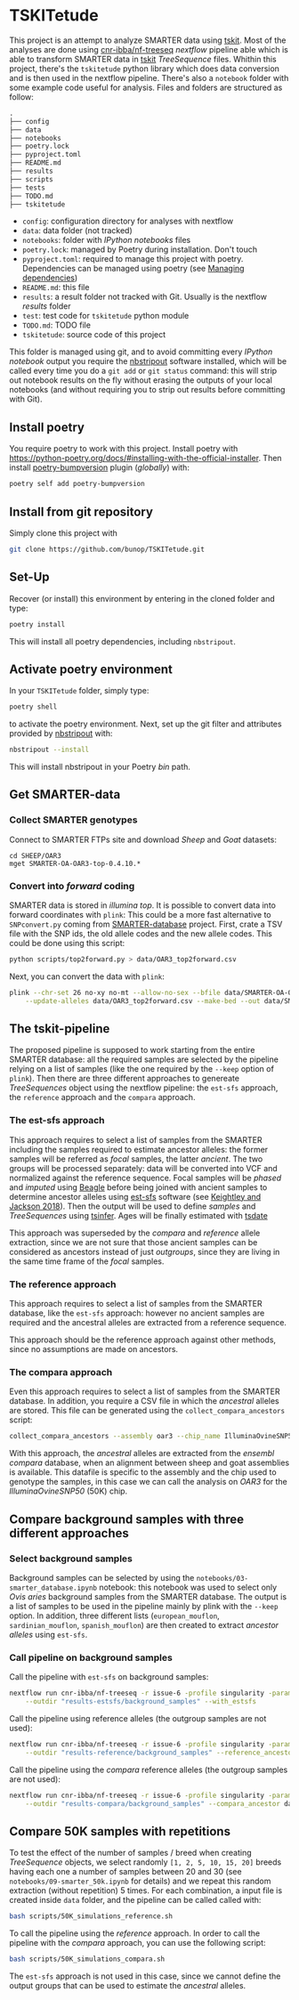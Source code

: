 # TSKITetude

This project is an attempt to analyze SMARTER data using [tskit](https://tskit.dev/).
Most of the analyses are done using [cnr-ibba/nf-treeseq](https://github.com/cnr-ibba/nf-treeseq)
*nextflow* pipeline able which is able to transform SMARTER data in
[tskit](https://tskit.dev/tskit/docs/stable/introduction.html) *TreeSequence*
files. Whithin this project, there's the `tskitetude` python library which does
data conversion and is then used in the nextflow pipeline. There's also
a `notebook` folder with some example code useful for analysis.
Files and folders are structured as follow:

```txt
.
├── config
├── data
├── notebooks
├── poetry.lock
├── pyproject.toml
├── README.md
├── results
├── scripts
├── tests
├── TODO.md
├── tskitetude
```

* `config`: configuration directory for analyses with nextflow
* `data`: data folder (not tracked)
* `notebooks`: folder with *IPython notebooks* files
* `poetry.lock`: managed by Poetry during installation. Don't touch
* `pyproject.toml`: required to manage this project with poetry. Dependencies
  can be managed using poetry (see [Managing dependencies](https://python-poetry.org/docs/managing-dependencies/))
* `README.md`: this file
* `results`: a result folder not tracked with Git. Usually is the nextflow *results*
  folder
* `test`: test code for `tskitetude` python module
* `TODO.md`: TODO file
* `tskitetude`: source code of this project

This folder is managed using git, and to avoid committing every *IPython notebook*
output you require the [nbstripout](https://github.com/kynan/nbstripout) software
installed, which will be called every time you do a `git add` or `git status`
command: this will strip out notebook results on the fly without erasing the
outputs of your local notebooks (and without requiring you to strip out results
before committing with Git).

## Install poetry

You require poetry to work with this project.
Install poetry with <https://python-poetry.org/docs/#installing-with-the-official-installer>. Then
install [poetry-bumpversion](https://pypi.org/project/poetry-bumpversion/) plugin
(*globally*) with:

```bash
poetry self add poetry-bumpversion
```

## Install from git repository

Simply clone this project with

```bash
git clone https://github.com/bunop/TSKITetude.git
```

## Set-Up

Recover (or install) this environment by entering in the cloned folder and type:

```bash
poetry install
```

This will install all poetry dependencies, including `nbstripout`.

## Activate poetry environment

In your `TSKITetude` folder, simply type:

```bash
poetry shell
```

to activate the poetry environment. Next, set up the git filter and attributes
provided by [nbstripout](https://github.com/kynan/nbstripout) with:

```bash
nbstripout --install
```

This will install nbstripout in your Poetry *bin* path.

## Get SMARTER-data

### Collect SMARTER genotypes

Connect to SMARTER FTPs site and download *Sheep* and *Goat* datasets:

```lftp
cd SHEEP/OAR3
mget SMARTER-OA-OAR3-top-0.4.10.*
```

### Convert into *forward* coding

SMARTER data is stored in *illumina top*. It is possible to convert data into
forward coordinates with `plink`: This could be a more fast alternative to
`SNPconvert.py` coming from [SMARTER-database](https://github.com/cnr-ibba/SMARTER-database)
project. First, crate a TSV file with the SNP ids, the old allele codes and the
new allele codes. This could be done using this script:

```bash
python scripts/top2forward.py > data/OAR3_top2forward.csv
```
Next, you can convert the data with `plink`:

```bash
plink --chr-set 26 no-xy no-mt --allow-no-sex --bfile data/SMARTER-OA-OAR3-top-0.4.10 \
    --update-alleles data/OAR3_top2forward.csv --make-bed --out data/SMARTER-OA-OAR3-forward-0.4.10
```

## The tskit-pipeline

The proposed pipeline is supposed to work starting from the entire SMARTER
database: all the required samples are selected by the pipeline relying on
a list of samples (like the one required by the `--keep` option of `plink`).
Then there are three different approaches to genereate *TreeSequences* object
using the nextflow pipeline: the `est-sfs` approach, the `reference` approach
and the `compara` approach.

### The est-sfs approach

This approach requires to select a list of samples from the SMARTER
including the samples required to estimate ancestor alleles: the former
samples will be referred as *focal* samples, the latter *ancient*.
The two groups will be processed separately: data will be converted into VCF
and normalized against the reference sequence. Focal samples will be *phased* and
*imputed* using [Beagle](https://faculty.washington.edu/browning/beagle/b5_2.html)
before being joined with ancient samples to determine ancestor alleles
using [est-sfs](https://sourceforge.net/projects/est-usfs/) software
(see [Keightley and Jackson 2018](https://academic.oup.com/genetics/article/209/3/897/5930981)).
Then the output will be used to define *samples* and *TreeSequences*
using [tsinfer](https://tskit.dev/tsinfer/docs/stable/). Ages
will be finally estimated with [tsdate](https://tskit.dev/software/tsdate.html)

This approach was superseded by the *compara* and *reference* allele extraction,
since we are not sure that those ancient samples can be considered as ancestors
instead of just *outgroups*, since they are living in the same time frame of the
*focal* samples.

### The reference approach

This approach requires to select a list of samples from the SMARTER database,
like the `est-sfs` approach: however no ancient samples are required and the
ancestral alleles are extracted from a reference sequence.

This approach should be the reference approach against other methods, since
no assumptions are made on ancestors.

### The compara approach

Even this approach requires to select a list of samples from the SMARTER database.
In addition, you require a CSV file in which the *ancestral* alleles are stored.
This file can be generated using the `collect_compara_ancestors` script:

```bash
collect_compara_ancestors --assembly oar3 --chip_name IlluminaOvineSNP50 --output data/ancestors-OAR3-50K.csv
```

With this approach, the *ancestral* alleles are extracted from the *ensembl compara*
database, when an alignment between sheep and goat assemblies is available. This
datafile is specific to the assembly and the chip used to genotype the samples,
in this case we can call the analysis on *OAR3* for the *IlluminaOvineSNP50* (50K)
chip.

## Compare background samples with three different approaches

### Select background samples

Background samples can be selected by using the `notebooks/03-smarter_database.ipynb`
notebook: this notebook was used to select only *Ovis aries* background samples from
the SMARTER database. The output is a list of samples to be used in the pipeline
mainly by plink with the `--keep` option. In addition, three different lists
(`european_mouflon`, `sardinian_mouflon`, `spanish_mouflon`) are then created
to extract *ancestor alleles* using `est-sfs`.

### Call pipeline on background samples

Call the pipeline with `est-sfs` on background samples:

```bash
nextflow run cnr-ibba/nf-treeseq -r issue-6 -profile singularity -params-file config/smarter-sheeps.json -resume \
    --outdir "results-estsfs/background_samples" --with_estsfs
```

Call the pipeline using reference alleles (the outgroup samples are not used):

```bash
nextflow run cnr-ibba/nf-treeseq -r issue-6 -profile singularity -params-file config/smarter-sheeps.json -resume \
    --outdir "results-reference/background_samples" --reference_ancestor
```

Call the pipeline using the *compara* reference alleles (the outgroup samples are not used):

```bash
nextflow run cnr-ibba/nf-treeseq -r issue-6 -profile singularity -params-file config/smarter-sheeps.json -resume \
    --outdir "results-compara/background_samples" --compara_ancestor data/ancestors-OAR3-50K.csv
```
## Compare 50K samples with repetitions

To test the effect of the number of samples / breed when creating *TreeSequence*
objects, we select randomly `[1, 2, 5, 10, 15, 20]` breeds having each one a
number of samples between 20 and 30 (see `notebooks/09-smarter_50k.ipynb` for
details) and we repeat this random extraction (without repetition) 5 times.
For each combination, a input file is created inside `data` folder, and the pipeline
can be called called with:

```bash
bash scripts/50K_simulations_reference.sh
```
To call the pipeline using the *reference* approach. In order to call the pipeline
with the *compara* approach, you can use the following script:

```bash
bash scripts/50K_simulations_compara.sh
```

The `est-sfs` approach is not used in this case, since we cannot define the
output groups that can be used to estimate the *ancestral* alleles.

